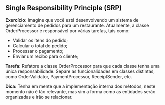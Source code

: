 ## Single Responsibility Principle (SRP)

**Exercício:**
Imagine que você está desenvolvendo um sistema de gerenciamento de pedidos para um restaurante. Atualmente, a classe OrderProcessor é responsável por várias tarefas, tais como:

- Validar os itens do pedido;
- Calcular o total do pedido;
- Processar o pagamento;
- Enviar um recibo para o cliente;

**Tarefa:**
Refatore a classe OrderProcessor para que cada classe tenha uma única responsabilidade. Separe as funcionalidades em classes distintas, como OrderValidator, PaymentProcessor, ReceiptSender, etc.

**Dica:** Tenha em mente que a implementação interna dos métodos, neste momento não é tão relevante, mas sim a forma como as entidades serão organizadas e irão se relacionar.
